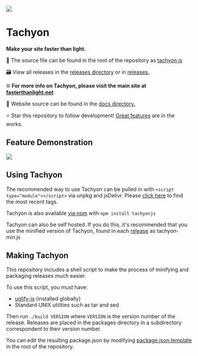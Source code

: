![](https://raw.githubusercontent.com/weebney/tachyon/main/docs/res/favicon.svg)

# Tachyon
**Make your site faster than light.**

🧰 The source file can be found in the root of the repository as [tachyon.js](https://github.com/weebney/tachyon/blob/main/tachyon.js)

🗃 View all releases in the [releases directory](https://github.com/weebney/tachyon/tree/main/releases) or in [releases.](https://github.com/weebney/tachyon/tree/main/releases)

🌐 **For more info on Tachyon, please visit the main site at [fasterthanlight.net](https://fasterthanlight.net)**

📌 Website source can be found in the [docs directory.](https://github.com/weebney/tachyon/tree/main/releases) 

⭐ Star this repository to follow development! [Great features](https://fasterthanlight.net/#devr) are in the works.

## Feature Demonstration

![](https://raw.githubusercontent.com/weebney/tachyon/main/docs/res/tachyonDemo.gif)

## Using Tachyon
The recommended way to use Tachyon can be pulled in with `<script type="module"></script>` via unpkg and jsDelivr. Please [click here](https://fasterthanlight.net/) to find the most recent tags.

Tachyon is also available [via npm](https://www.npmjs.com/package/tachyonjs) with `npm install tachyonjs`

Tachyon can also be self hosted. If you do this, it's recommended that you use the minified version of Tachyon, found in each [release](https://github.com/weebney/tachyon/tree/main/releases) as tachyon-min.js

## Making Tachyon
This repository includes a shell script to make the process of minifying and packaging releases much easier.

To use this script, you must have:

- [uglify-js](https://www.npmjs.com/package/uglify-js/) (installed globally)
- Standard UNIX utilities such as tar and sed

Then run `./build VERSION` where `VERSION` is the version number of the release. Releases are placed in the packages directory in a subdirectory correspondent to their version number.

You can edit the resulting package.json by modifying [package.json.template](https://github.com/weebney/tachyon/blob/main/package.json.template) in the root of the repository.
